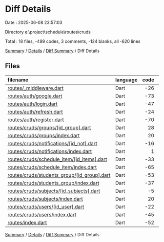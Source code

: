 # Diff Details

Date : 2025-06-08 23:57:03

Directory e:\\project\\schedule\\routes\\cruds

Total : 18 files,  -499 codes, 3 comments, -124 blanks, all -620 lines

[Summary](results.md) / [Details](details.md) / [Diff Summary](diff.md) / Diff Details

## Files
| filename | language | code | comment | blank | total |
| :--- | :--- | ---: | ---: | ---: | ---: |
| [routes/\_middleware.dart](/routes/_middleware.dart) | Dart | -26 | 0 | -5 | -31 |
| [routes/auth/google.dart](/routes/auth/google.dart) | Dart | -73 | 0 | -17 | -90 |
| [routes/auth/login.dart](/routes/auth/login.dart) | Dart | -47 | 0 | -13 | -60 |
| [routes/auth/refresh.dart](/routes/auth/refresh.dart) | Dart | -24 | 0 | -9 | -33 |
| [routes/auth/register.dart](/routes/auth/register.dart) | Dart | -70 | 0 | -14 | -84 |
| [routes/cruds/groups/\[id\_group\].dart](/routes/cruds/groups/%5Bid_group%5D.dart) | Dart | 28 | 1 | -2 | 27 |
| [routes/cruds/groups/index.dart](/routes/cruds/groups/index.dart) | Dart | 20 | 1 | -4 | 17 |
| [routes/cruds/notifications/\[id\_not\].dart](/routes/cruds/notifications/%5Bid_not%5D.dart) | Dart | -16 | -3 | 0 | -19 |
| [routes/cruds/notifications/index.dart](/routes/cruds/notifications/index.dart) | Dart | 1 | -1 | -2 | -2 |
| [routes/cruds/schedule\_item/\[id\_items\].dart](/routes/cruds/schedule_item/%5Bid_items%5D.dart) | Dart | -33 | -1 | -3 | -37 |
| [routes/cruds/schedule\_item/index.dart](/routes/cruds/schedule_item/index.dart) | Dart | -65 | 5 | -3 | -63 |
| [routes/cruds/students\_group/\[id\_group\].dart](/routes/cruds/students_group/%5Bid_group%5D.dart) | Dart | -53 | -2 | -6 | -61 |
| [routes/cruds/students\_group/index.dart](/routes/cruds/students_group/index.dart) | Dart | -37 | -4 | -4 | -45 |
| [routes/cruds/subjects/\[id\_subjects\].dart](/routes/cruds/subjects/%5Bid_subjects%5D.dart) | Dart | -5 | 2 | -9 | -12 |
| [routes/cruds/subjects/index.dart](/routes/cruds/subjects/index.dart) | Dart | 20 | 3 | -5 | 18 |
| [routes/cruds/users/\[id\_user\].dart](/routes/cruds/users/%5Bid_user%5D.dart) | Dart | -22 | 5 | -12 | -29 |
| [routes/cruds/users/index.dart](/routes/cruds/users/index.dart) | Dart | -45 | -3 | -13 | -61 |
| [routes/index.dart](/routes/index.dart) | Dart | -52 | 0 | -3 | -55 |

[Summary](results.md) / [Details](details.md) / [Diff Summary](diff.md) / Diff Details